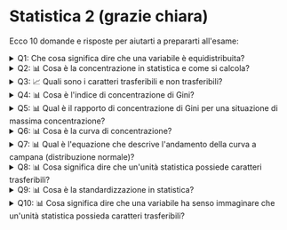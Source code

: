 # Statistica 2 (grazie chiara)

Ecco 10 domande e risposte per aiutarti a prepararti all'esame:

<details>
  <summary>Q1: Che cosa significa dire che una variabile è equidistribuita?</summary>
  La variabile è equidistribuita quando il suo ammontare complessivo (A) è distribuito in parti uguali fra le unità N, cioè se ogni unità possiede 1/N di A.
</details>

<details>
  <summary>Q2: 📊 Cosa è la concentrazione in statistica e come si calcola?</summary>
  La concentrazione è un modo particolare di guardare alla variabilità. Si calcola confrontando la distribuzione della variabile con la sua distribuzione del reddito.
</details>

<details>
  <summary>Q3: 📈 Quali sono i caratteri trasferibili e non trasferibili?</summary>
  I caratteri trasferibili sono quelli che riguardano aspetti extrinseci dell'unità, come il reddito. Gli altri sono caratteri intrinseci e non possono essere trasferiti.
</details>

<details>
  <summary>Q4: 📊 Cosa è l'indice di concentrazione di Gini?</summary>
  L'indice di concentrazione di Gini è un numero puro che assume valori compresi fra 0 e 1. È calcolato confrontando la distribuzione del reddito con quella della popolazione.
</details>

<details>
  <summary>Q5: 📊 Qual è il rapporto di concentrazione di Gini per una situazione di massima concentrazione?</summary>
  Il rapporto di concentrazione di Gini assume il valore di 1 in caso di massima concentrazione, quando tutto il reddito è concentrato in un solo soggetto.
</details>

<details>
  <summary>Q6: 📊 Cosa è la curva di concentrazione?</summary>
  La curva di concentrazione è una rappresentazione grafica dell'indice di concentrazione di Gini. È calcolata confrontando la distribuzione del reddito con quella della popolazione.
</details>

<details>
  <summary>Q7: 📊 Qual è l'equazione che descrive l'andamento della curva a campana (distribuzione normale)?</summary>
  L'equazione che descrive l'andamento della curva a campana è espressa da: Immagina una collina perfettamente simmetrica. La cima della collina rappresenta la media di un insieme di dati (come l'altezza delle persone).
</details>

<details>
  <summary>Q8: 📊 Cosa significa dire che un'unità statistica possiede caratteri trasferibili?</summary>
  Un'unità statistica possiede caratteri trasferibili quando cede tutto parte del carattere posseduto a un'altra unità statistica.
</details>

<details>
  <summary>Q9: 📊 Cosa è la standardizzazione in statistica?</summary>
  La standardizzazione è un procedimento che consiste nel trasformare i dati per farli comparabili. Si realizza dividendo ogni scarto dalla media per lo scarto-tipo.
</details>

<details>
  <summary>Q10: 📊 Cosa significa dire che una variabile ha senso immaginare che un'unità statistica possieda caratteri trasferibili?</summary>
  Una variabile ha senso immaginare che un'unità statistica possieda caratteri trasferibili quando i valori del carattere sono livelli raggiungibili da qualsiasi unità e ha un senso la loro somma o aggregazione.
</details>
